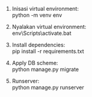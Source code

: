 
1. Inisasi virtual environment:<br>
python -m venv env

2. Nyalakan virtual environment:<br>
env\Scripts\activate.bat

3. Install dependencies:<br>
pip install -r requirements.txt

4. Apply DB scheme:<br>
python manage.py migrate

5. Runserver:<br>
python manage.py runserver